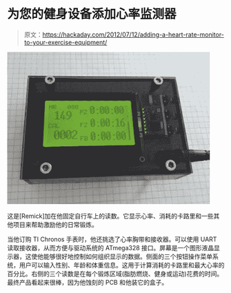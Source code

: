 # 为您的健身设备添加心率监测器

> 原文：<https://hackaday.com/2012/07/12/adding-a-heart-rate-monitor-to-your-exercise-equipment/>

![](img/3789c2d206c222dee308cfefef2ed316.png "heartrate-monitor-for-exercise-bike")

这是[Remick]加在他固定自行车上的读数。它显示心率、消耗的卡路里和一些其他项目来帮助激励他的日常锻炼。

当他订购 TI Chronos 手表时，他还挑选了心率胸带和接收器。可以使用 UART 读取接收器，从而方便与驱动系统的 ATmega328 接口。屏幕是一个图形液晶显示器，这使他能够很好地控制如何组织显示的数据。侧面的三个按钮操作菜单系统，用户可以输入性别、年龄和体重信息。这用于计算消耗的卡路里和最大心率的百分比。右侧的三个读数是在每个锻炼区域(脂肪燃烧、健身或运动)花费的时间。最终产品看起来很棒，因为他蚀刻的 PCB 和他装它的盒子。